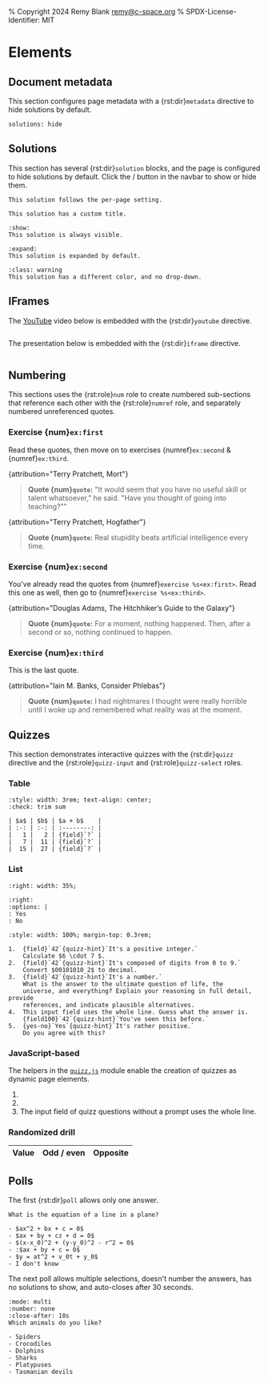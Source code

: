 % Copyright 2024 Remy Blank <remy@c-space.org>
% SPDX-License-Identifier: MIT

# Elements

## Document metadata

This section configures page metadata with a {rst:dir}`metadata` directive to
hide solutions by default.

```{metadata}
solutions: hide
```

## Solutions

This section has several {rst:dir}`solution` blocks, and the page is
configured to hide solutions by default. Click the
<span class="tdoc fa-eye"></span> / <span class="tdoc fa-eye-slash"></span>
button in the navbar to show or hide them.

```{solution}
This solution follows the per-page setting.
```

```{solution} *Complete* solution
This solution has a custom title.
```

```{solution} Solution (show)
:show:
This solution is always visible.
```

```{solution} Solution (expand)
:expand:
This solution is expanded by default.
```

```{solution}
:class: warning
This solution has a different color, and no drop-down.
```

## IFrames

The [YouTube](https://youtube.com/) video below is embedded with the
{rst:dir}`youtube` directive.

```{youtube} aVwxzDHniEw
```

The presentation below is embedded with the {rst:dir}`iframe` directive.

```{iframe} https://docs.google.com/presentation/d/e/2PACX-1vQEemAMuCYvYvdxAJVRJBFD5NU8NQzasRyRpNau10iIVNGCpZSRgw_5dYTUd8EDhE8YyB_6v8b_2F37/embed?start=false&loop=false&delayms=3000
```

## Numbering

This sections uses the {rst:role}`num` role to create numbered sub-sections that
reference each other with the {rst:role}`numref` role, and separately numbered
unreferenced quotes.

### Exercise {num}`ex:first`

Read these quotes, then move on to exercises {numref}`ex:second` &
{numref}`ex:third`.

{attribution="Terry Pratchett, Mort"}
> **Quote {num}`quote`:** "It would seem that you have no useful skill or talent
> whatsoever," he said. "Have you thought of going into teaching?""

{attribution="Terry Pratchett, Hogfather"}
> **Quote {num}`quote`:** Real stupidity beats artificial intelligence every
> time.

### Exercise {num}`ex:second`

You've already read the quotes from {numref}`exercise %s<ex:first>`. Read this
one as well, then go to {numref}`exercise %s<ex:third>`.

{attribution="Douglas Adams, The Hitchhiker’s Guide to the Galaxy"}
> **Quote {num}`quote`:** For a moment, nothing happened. Then, after a second
> or so, nothing continued to happen.

### Exercise {num}`ex:third`

This is the last quote.

{attribution="Iain M. Banks, Consider Phlebas"}
> **Quote {num}`quote`:** I had nightmares I thought were really horrible until
> I woke up and remembered what reality was at the moment.

## Quizzes

This section demonstrates interactive quizzes with the {rst:dir}`quizz`
directive and the {rst:role}`quizz-input` and {rst:role}`quizz-select` roles.

### Table

<script type="module">
const core = await tdoc.import('tdoc/core.js');
const quizz = await tdoc.import('tdoc/quizz.js');

quizz.checks.sum = (args) => {
    const tds = core.qsa(args.field.closest('tr'), 'td');
    const solution = +tds[0].textContent + (+tds[1].textContent)
    args.ok = args.answer === solution.toString();
    args.hint = `The answer is probably ${solution}.`;
};
</script>

```{role} field(quizz-input)
:style: width: 3rem; text-align: center;
:check: trim sum
```

```{quizz}
| $a$ | $b$ | $a + b$    |
| :-: | :-: | :--------: |
|   1 |   2 | {field}`?` |
|   7 |  11 | {field}`?` |
|  15 |  27 | {field}`?` |
```

### List

```{role} field(quizz-input)
:right: width: 35%;
```
```{role} yes-no(quizz-select)
:right:
:options: |
: Yes
: No
```
```{role} field100(quizz-input)
:style: width: 100%; margin-top: 0.3rem;
```

```{quizz}
1.  {field}`42`{quizz-hint}`It's a positive integer.`
    Calculate $6 \cdot 7 $.
2.  {field}`42`{quizz-hint}`It's composed of digits from 0 to 9.`
    Convert $00101010_2$ to decimal.
3.  {field}`42`{quizz-hint}`It's a number.`
    What is the answer to the ultimate question of life, the
    universe, and everything? Explain your reasoning in full detail, provide
    references, and indicate plausible alternatives.
4.  This input field uses the whole line. Guess what the answer is.
    {field100}`42`{quizz-hint}`You've seen this before.`
5.  {yes-no}`Yes`{quizz-hint}`It's rather positive.`
    Do you agree with this?
```

### JavaScript-based

The helpers in the
[`quizz.js`](https://github.com/t-doc-org/common/blob/main/tdoc/common/static/tdoc/quizz.js)
module enable the creation of quizzes as dynamic page elements.

<script>
'use strict';
(() => {
    let core = tdoc.import('tdoc/core.js').then(m => { core = m; });
    let quizz = tdoc.import('tdoc/quizz.js').then(m => { quizz = m; });

    tdoc.question = tdoc.when(core, quizz, (script, prompt, want) => {
        return quizz.question(script, prompt, resp => {
            if (resp === want) return true;
            return core.html`\
The solution is <em>probably</em> "${want}". Maybe. I'm not sure.`;
      });
    });

    tdoc.tableQuizz = tdoc.when(core, quizz, (script, max) => {
        quizz.genTable(script, (table, row, button) => {
            // Generate a new random question.
            const value = Math.floor(Math.random() * (max + 1));

            // Add the row cells.
            row.appendChild(core.elmt`<td class="text-center">${value}</td>`);
            const sel = core.qs(row.appendChild(core.elmt`\
<td class="text-center">\
<select><option></option><option>odd</option><option>even</option></select>\
</td>`), 'select');
            const input = core.qs(row.appendChild(core.elmt`\
<td>\
<input type="text" autocapitalize="off" autocomplete="off" autocorrect="off"\
 spellcheck="false">\
</td>`), 'input');
            core.on(input).keydown(e => {
                if (e.key === 'Enter' && !e.altKey && !e.ctrlKey
                        && !e.metaKey) {
                    e.preventDefault();
                    button.click();
                }
            });

            function verify() {
                const v = sel.value === 'odd' ? true :
                          sel.value === 'even' ? false : null;
                let res = v === (value % 2 === 1);
                sel.classList.toggle('tdoc-bg-bad', !res);
                const ok = input.value.trim() === (-value).toString();
                input.classList.toggle('tdoc-bg-bad', !ok);
                res = res && ok;
                if (res) core.enable(false, sel, input);
                return res;
            }

            return {verify, focus: sel};
        });
    });
})();
</script>

1.  <script>
    const value = Math.floor(256 * Math.random());
    tdoc.question(
      `Convert \\(${value.toString(2).padStart(8, '0')}_2\\) to decimal.`,
      value.toString());
    </script>
2.  <script>
    tdoc.question(`\
    What is the answer to the ultimate question of life, the universe, and \
    everything? Explain your reasoning in full detail, provide references, and \
    indicate plausible alternatives.`, '42');
    </script>
3.  The input field of quizz questions without a prompt uses the whole line.
    <script>tdoc.question(undefined, "cool");</script>

### Randomized drill

| Value | Odd / even | Opposite |
| :---: | :--------: | :------: |

<script>tdoc.tableQuizz(99);</script>

## Polls

The first {rst:dir}`poll` allows only one answer.

```{poll} aeb57180-a5c8-4532-ad15-94b3dd9f3013
What is the equation of a line in a plane?

- $ax^2 + bx + c = 0$
- $ax + by + cz + d = 0$
- $(x-x_0)^2 + (y-y_0)^2 - r^2 = 0$
- :$ax + by + c = 0$
- $y = at^2 + v_0t + y_0$
- I don't know
```

The next poll allows multiple selections, doesn't number the answers, has no
solutions to show, and auto-closes after 30 seconds.

```{poll} 4a790949-1246-49e8-841e-fb7922b98e45
:mode: multi
:number: none
:close-after: 10s
Which animals do you like?

- Spiders
- Crocodiles
- Dolphins
- Sharks
- Platypuses
- Tasmanian devils
```
